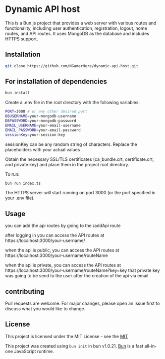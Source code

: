 # Dynamic API host

This is a Bun.js project that provides a web server with various routes and functionality, including user authentication, registration, logout, home routes, and API routes. It uses MongoDB as the database and includes HTTPS support.

## Installation
```bash
git clone https://github.com/NGamerHere/dynamic-api-host.git
```

## For installation of dependencies

```bash
bun install
```
Create a .env file in the root directory with the following variables:

```bash
PORT=3000 # or any other desired port
DBUSERNAME=your-mongodb-username
DBPASSWORD=your-mongodb-password
EMAIL_USERNAME=your-email-username
EMAIL_PASSWORD=your-email-password
sessionKey=your-session-key
```
sessionKey can be any random string of characters.
Replace the placeholders with your actual values

Obtain the necessary SSL/TLS certificates (ca_bundle.crt, certificate.crt, and private.key) and place them in the project root directory.

To run:

```bash
bun run index.ts
```

The HTTPS server will start running on port 3000 (or the port specified in your .env file).

## Usage
  
  you can add the api routes by going to the /addApi route


 after logging in you can access the API routes at https://localhost:3000/your-username/

 when the api is public, you can access the API routes at https://localhost:3000/your-username/routeName

 when the api is private, you can access the API routes at https://localhost:3000/your-username/routeName?key=key
 that private key was going to be send to the user after the creation of the api via email

## contributing
Pull requests are welcome. For major changes, please open an issue first to discuss what you would like to change.

## License
This project is licensed under the MIT License - see the [MIT](https://choosealicense.com/licenses/mit/)



This project was created using `bun init` in bun v1.0.21. [Bun](https://bun.sh) is a fast all-in-one JavaScript runtime.
